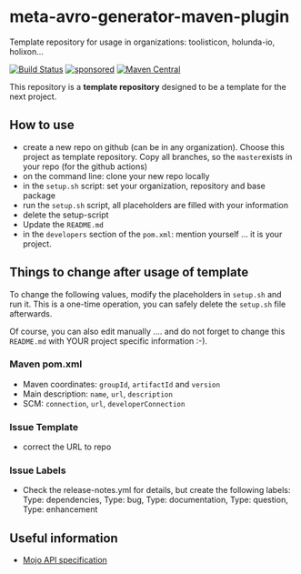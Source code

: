# meta-avro-generator-maven-plugin

Template repository for usage in organizations: toolisticon, holunda-io, holixon...

[![Build Status](https://github.com/holixon/axon-avro-generator-maven-plugin/workflows/Development%20branches/badge.svg)](https://github.com/holixon/axon-avro-generator-maven-plugin/actions)
[![sponsored](https://img.shields.io/badge/sponsoredBy-Holisticon-RED.svg)](https://holisticon.de/)
[![Maven Central](https://maven-badges.herokuapp.com/maven-central/io.holixon.avro.maven/axon-avro-generator-maven-plugin/badge.svg)](https://maven-badges.herokuapp.com/maven-central/io.holixon.avro.maven/axon-avro-generator-maven-plugin)

This repository is a **template repository** designed to be a template for the next project.

## How to use

* create a new repo on github (can be in any organization). Choose this project as template repository. Copy all branches, so the `master`exists in your repo (for the github actions)
* on the command line: clone your new repo locally
* in the `setup.sh` script: set your organization, repository and base package
* run the `setup.sh` script, all placeholders are filled with your information
* delete the setup-script
* Update the `README.md`
* in the `developers` section of the `pom.xml`: mention yourself ... it is your project.

## Things to change after usage of template

To change the following values, modify the placeholders in `setup.sh` and run it.
This is a one-time operation, you can safely delete the `setup.sh` file afterwards.

Of course, you can also edit manually .... and do not forget to change this `README.md` with YOUR project specific information :-).

### Maven pom.xml 

* Maven coordinates: `groupId`, `artifactId` and `version`
* Main description: `name`, `url`, `description`
* SCM: `connection`, `url`, `developerConnection`

### Issue Template

* correct the URL to repo

### Issue Labels

* Check the release-notes.yml for details, but create the following labels: Type: dependencies, Type: bug, Type: documentation, Type: question, Type: enhancement

## Useful information

* [Mojo API specification](https://maven.apache.org/developers/mojo-api-specification.html)
